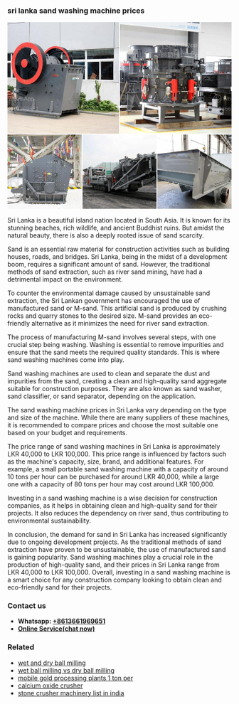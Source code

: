 <h3>sri lanka sand washing machine prices</h3><img src='1708498368.jpg' alt=''><p>Sri Lanka is a beautiful island nation located in South Asia. It is known for its stunning beaches, rich wildlife, and ancient Buddhist ruins. But amidst the natural beauty, there is also a deeply rooted issue of sand scarcity.</p><p>Sand is an essential raw material for construction activities such as building houses, roads, and bridges. Sri Lanka, being in the midst of a development boom, requires a significant amount of sand. However, the traditional methods of sand extraction, such as river sand mining, have had a detrimental impact on the environment.</p><p>To counter the environmental damage caused by unsustainable sand extraction, the Sri Lankan government has encouraged the use of manufactured sand or M-sand. This artificial sand is produced by crushing rocks and quarry stones to the desired size. M-sand provides an eco-friendly alternative as it minimizes the need for river sand extraction.</p><p>The process of manufacturing M-sand involves several steps, with one crucial step being washing. Washing is essential to remove impurities and ensure that the sand meets the required quality standards. This is where sand washing machines come into play.</p><p>Sand washing machines are used to clean and separate the dust and impurities from the sand, creating a clean and high-quality sand aggregate suitable for construction purposes. They are also known as sand washer, sand classifier, or sand separator, depending on the application.</p><p>The sand washing machine prices in Sri Lanka vary depending on the type and size of the machine. While there are many suppliers of these machines, it is recommended to compare prices and choose the most suitable one based on your budget and requirements.</p><p>The price range of sand washing machines in Sri Lanka is approximately LKR 40,000 to LKR 100,000. This price range is influenced by factors such as the machine's capacity, size, brand, and additional features. For example, a small portable sand washing machine with a capacity of around 10 tons per hour can be purchased for around LKR 40,000, while a large one with a capacity of 80 tons per hour may cost around LKR 100,000.</p><p>Investing in a sand washing machine is a wise decision for construction companies, as it helps in obtaining clean and high-quality sand for their projects. It also reduces the dependency on river sand, thus contributing to environmental sustainability.</p><p>In conclusion, the demand for sand in Sri Lanka has increased significantly due to ongoing development projects. As the traditional methods of sand extraction have proven to be unsustainable, the use of manufactured sand is gaining popularity. Sand washing machines play a crucial role in the production of high-quality sand, and their prices in Sri Lanka range from LKR 40,000 to LKR 100,000. Overall, investing in a sand washing machine is a smart choice for any construction company looking to obtain clean and eco-friendly sand for their projects.</p><h3>Contact us</h3><ul><li><strong>Whatsapp:&nbsp;<a href="https://wa.me/8613661969651">+8613661969651</a></strong></li><li><a href="https://swt.shibang-china.com/?git&amp;zhl&amp;sri lanka sand washing machine prices"><strong>Online Service(chat now)</strong></a></li></ul><h3>Related</h3><ul><li><a href='wet and dry ball milling.md'>wet and dry ball milling</a></li><li><a href='wet ball milling vs dry ball milling.md'>wet ball milling vs dry ball milling</a></li><li><a href='mobile gold processing plants 1 ton per.md'>mobile gold processing plants 1 ton per</a></li><li><a href='calcium oxide crusher.md'>calcium oxide crusher</a></li><li><a href='stone crusher machinery list in india.md'>stone crusher machinery list in india</a></li></ul>